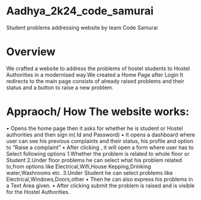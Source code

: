 # Aadhya_2k24_code_samurai
Student problems addressing website by team Code Samurai
# Overview
We crafted a website to address the problems of hostel students to Hostel Authorities in a modernised way.We created a Home Page after Login It redirects to the main page consists of already raised problems and their status and a button to raise a new problem.
# Appraoch/ How The website works:
• Opens the home page then it asks for whether he is student or Hostel authorities  and then sign in( Id and Password)
• It opens a dashboard where user can see his previous complaints and their status, his profile and option to “Raise a complaint”
• After clicking , it will open a form where user has to Select following options
                  1.Whether the problem is related to whole floor or Student
                  2.Under floor problems he can select what his problem related to,from options like Electrical,Wifi,House Kepping,Drinking water,Washrooms etc.
                  3.Under Student he can select problems like Electrical,Windows,Doors,other 
• Then he can also express his problems in a Text Area given.
• After clicking submit the problem is raised and is visible for the Hostel Authorities.
